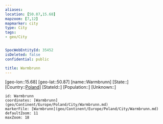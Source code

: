 ```yaml
---
aliases: 
location: [50.87,15.68]
mapzoom: [7,12] 
mapmarker: city 
type: City
tags:
- geo/City


SpocWebEntityId: 35452
isDeleted: false
confidential: public

title: Warmbrunn
---
```

[geo-lon::15.68]
[geo-lat::50.87]
[name::Warmbrunn]
[State::]
[Country::[Poland](geo/Continent/Europe/Poland.md)]
[StateId::]
[Population::]
[Unknown::]


```leaflet
id: Warmbrunn
coordinates: [Warmbrunn](geo/Continent/Europe/Poland/City/Warmbrunn.md)
markerFile: [Warmbrunn](geo/Continent/Europe/Poland/City/Warmbrunn.md)
defaultZoom: 11 
maxZoom: 18
```


